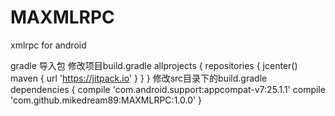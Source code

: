 # MAXMLRPC
xmlrpc for android

gradle 导入包
修改项目build.gradle
allprojects {
    repositories {
        jcenter()
        maven { url 'https://jitpack.io' }
    }
}
修改src目录下的build.gradle
dependencies {
    compile 'com.android.support:appcompat-v7:25.1.1'
    compile 'com.github.mikedream89:MAXMLRPC:1.0.0'
}
